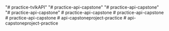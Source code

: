 "# practice-tvlkAPI" 
"# practice-api-capstone" 
"# practice-api-capstone" 
"# practice-api-capstone" 
#   p r a c t i c e - a p i - c a p s t o n e  
 #   p r a c t i c e - a p i - c a p s t o n e  
 #   p r a c t i c e - a p i - c a p s t o n e  
 #   a p i - c a p s t o n e p r o j e c t - p r a c t i c e  
 #   a p i - c a p s t o n e p r o j e c t - p r a c t i c e  
 